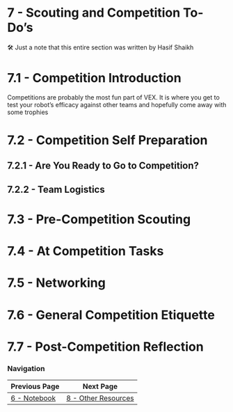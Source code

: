 # 7 - Scouting and Competition To-Do’s

<aside>
🛠 Just a note that this entire section was written by Hasif Shaikh

</aside>

# 7.1 - Competition Introduction

Competitions are probably the most fun part of VEX. It is where you get to test your robot’s efficacy against other teams and hopefully come away with some trophies

# 7.2 - Competition Self Preparation

## 7.2.1 - Are You Ready to Go to Competition?

## 7.2.2 - Team Logistics

# 7.3 - Pre-Competition Scouting

# 7.4 - At Competition Tasks

# 7.5 - Networking

# 7.6 - General Competition Etiquette

# 7.7 - Post-Competition Reflection

### Navigation

| Previous Page | Next Page |
| ----------- | ----------- |
| [6 - Notebook](/src/md/6_Notebook.md) | [8 - Other Resources](/src/md/8_Other_Resources.md)   |